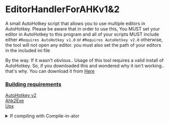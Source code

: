 # EditorHandlerForAHKv1&2
A small AutoHotkey script that allows you to use multiple editors in AutoHotkey. Please be aware that in order to use this, You MUST set your editor in AutoHotkey to this program and all of your scripts MUST include either `#Requires AutoHotkey v1.0` or `#Requires AutoHotkey v2.0` otherwise, the tool will not open any editor. you must also set the path of your editors in the included ini file

By the way. If it wasn't obvious.. Usage of this tool requires a valid install of AutoHotkey. So, if you downloaded this and wondered why it isn't working.. that's why. You can download it from [Here](https://autohotkey.com)

### <b><u>Building requirements</b></u>

[AutoHotkey v2](https://github.com/AutoHotkey/AutoHotkey/releases)
\
[Ahk2Exe](https://github.com/AutoHotkey/Ahk2Exe/releases)
\
[Upx](https://github.com/upx/upx/releases)

<details>
<summary>If compiling with Compile-in-ator</summary>

###### Use the following environment variables or you WILL encounter errors
`%AHK%` AutoHotkey

</details>
